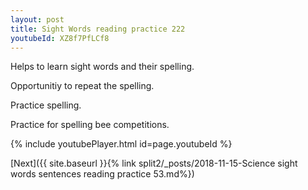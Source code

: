 ```yaml
---
layout: post
title: Sight Words reading practice 222
youtubeId: XZ8f7PfLCf8
---
```

 
 
Helps to learn sight words and their spelling.

Opportunitiy to repeat the spelling. 

Practice spelling. 
 
Practice for spelling bee competitions. 
 
{% include youtubePlayer.html id=page.youtubeId %}
 
 

[Next]({{ site.baseurl }}{% link  split2/_posts/2018-11-15-Science sight words sentences reading practice 53.md%})
 
